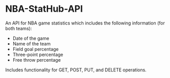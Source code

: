 # NBA-StatHub-API
An API for NBA game statistics which includes the following information (for both teams):
- Date of the game
- Name of the team
- Field goal percentage
- Three-point percentage
- Free throw percentage

Includes functionality for GET, POST, PUT, and DELETE operations.
